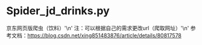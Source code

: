 # Spider_jd_drinks.py
京东网页版爬虫（饮料）'\n'
注：可以根据自己的需求更改url（爬取网址）'\n'
参考文档：https://blog.csdn.net/xing851483876/article/details/80817578
